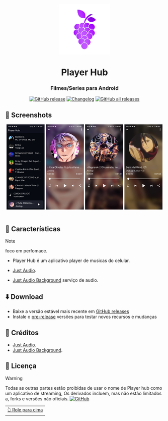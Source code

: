 <div align="center">

<img src="assets/images/icon.png" width=160 height=160 align="center">

# Player Hub

### Filmes/Series para Android

[![GitHub release](https://img.shields.io/github/v/release/LucasLixo/Player-Hub?color=black&label=Stable&logo=github)](https://github.com/LucasLixo/Player-Hub/releases/latest/)
[![Changelog](https://img.shields.io/badge/Changelog-lightgray?style=flat&color=gray&logo=keep-a-changelog)](https://github.com/LucasLixo/Player-Hub/blob/main/CHANGELOG.md)
[![GitHub all releases](https://img.shields.io/github/downloads/LucasLixo/Player-Hub/total?label=Downloads&logo=github)](https://github.com/LucasLixo/Player-Hub/releases/)

</div>


## 📱 Screenshots

<div align="center">
<div>
<img src="fastlane/screenshot/screenshot (1).jpg" width="24%" />
<img src="fastlane/screenshot/screenshot (2).jpg" width="24%" />
<img src="fastlane/screenshot/screenshot (3).jpg" width="24%" />
<img src="fastlane/screenshot/screenshot (4).jpg" width="24%" />
</div>
</div>

<br>

## 📖 Características

>[!NOTE]
>
>foco em perfomace.
- Player Hub é um aplicativo player de musicas do celular.

- [Just Audio](https://pub.dev/packages/just_audio).

- [Just Audio Background](https://pub.dev/packages/just_audio_background) serviço de audio.

## ⬇️ Download

- Baixe a versão estável mais recente em [GitHub releases](https://github.com/LucasLixo/Player-Hub/releases/latest)
- Instale o [pre-release](https://github.com/LucasLixo/Player-Hub/releases/) versões para testar novos recursos e mudanças

## 🧱 Créditos

- [Just Audio](https://pub.dev/packages/just_audio).
- [Just Audio Background](https://pub.dev/packages/just_audio_background).

## 📃 Licença

>[!WARNING]
>
>Todas as outras partes estão proibidas de usar o nome de Player hub como um aplicativo de streaming,
>Os derivados incluem, mas não estão limitados a, forks e versões não oficiais.
[![GitHub](https://img.shields.io/github/license/LucasLixo/Player-Hub?style=for-the-badge)](https://github.com/LucasLixo/Player-Hub/blob/main/LICENSE)

<div align="right">
<table><td>
<a href="#start-of-content">👆 Role para cima</a>
</td></table>
</div>